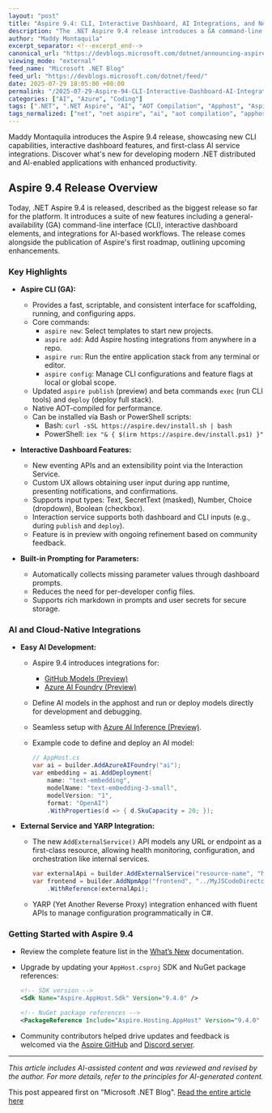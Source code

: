 ```yaml
---
layout: "post"
title: "Aspire 9.4: CLI, Interactive Dashboard, AI Integrations, and New Features"
description: "The .NET Aspire 9.4 release introduces a GA command-line interface, enhanced dashboard interactivity, new AI-focused integrations with GitHub Models and Azure AI Foundry, and various developer productivity improvements. This article by Maddy Montaquila highlights key features, code examples, and guidance for upgrading."
author: "Maddy Montaquila"
excerpt_separator: <!--excerpt_end-->
canonical_url: "https://devblogs.microsoft.com/dotnet/announcing-aspire-9-4/"
viewing_mode: "external"
feed_name: "Microsoft .NET Blog"
feed_url: "https://devblogs.microsoft.com/dotnet/feed/"
date: 2025-07-29 18:05:00 +00:00
permalink: "/2025-07-29-Aspire-94-CLI-Interactive-Dashboard-AI-Integrations-and-New-Features.html"
categories: ["AI", "Azure", "Coding"]
tags: [".NET", ".NET Aspire", "AI", "AOT Compilation", "Apphost", "Aspire", "Aspire 9.4", "Azure", "Azure AI Foundry", "CLI", "Coding", "Custom Resource", "Dashboard", "Developer Productivity", "External Service", "Featured", "GitHub Models", "Interaction Service", "News", "OpenTelemetry", "YARP Integration"]
tags_normalized: ["net", "net aspire", "ai", "aot compilation", "apphost", "aspire", "aspire 9 dot 4", "azure", "azure ai foundry", "cli", "coding", "custom resource", "dashboard", "developer productivity", "external service", "featured", "github models", "interaction service", "news", "opentelemetry", "yarp integration"]
---
```


Maddy Montaquila introduces the Aspire 9.4 release, showcasing new CLI capabilities, interactive dashboard features, and first-class AI service integrations. Discover what's new for developing modern .NET distributed and AI-enabled applications with enhanced productivity.<!--excerpt_end-->

## Aspire 9.4 Release Overview

Today, .NET Aspire 9.4 is released, described as the biggest release so far for the platform. It introduces a suite of new features including a general-availability (GA) command-line interface (CLI), interactive dashboard elements, and integrations for AI-based workflows. The release comes alongside the publication of Aspire's first roadmap, outlining upcoming enhancements.

### Key Highlights

- **Aspire CLI (GA):**
  - Provides a fast, scriptable, and consistent interface for scaffolding, running, and configuring apps.
  - Core commands:
    - `aspire new`: Select templates to start new projects.
    - `aspire add`: Add Aspire hosting integrations from anywhere in a repo.
    - `aspire run`: Run the entire application stack from any terminal or editor.
    - `aspire config`: Manage CLI configurations and feature flags at local or global scope.
  - Updated `aspire publish` (preview) and beta commands `exec` (run CLI tools) and `deploy` (deploy full stack).
  - Native AOT-compiled for performance.
  - Can be installed via Bash or PowerShell scripts:
    - Bash: `curl -sSL https://aspire.dev/install.sh | bash`
    - PowerShell: `iex "& { $(irm https://aspire.dev/install.ps1) }"`

- **Interactive Dashboard Features:**
  - New eventing APIs and an extensibility point via the Interaction Service.
  - Custom UX allows obtaining user input during app runtime, presenting notifications, and confirmations.
  - Supports input types: Text, SecretText (masked), Number, Choice (dropdown), Boolean (checkbox).
  - Interaction service supports both dashboard and CLI inputs (e.g., during `publish` and `deploy`).
  - Feature is in preview with ongoing refinement based on community feedback.

- **Built-in Prompting for Parameters:**
  - Automatically collects missing parameter values through dashboard prompts.
  - Reduces the need for per-developer config files.
  - Supports rich markdown in prompts and user secrets for secure storage.

### AI and Cloud-Native Integrations

- **Easy AI Development:**
  - Aspire 9.4 introduces integrations for:
    - [GitHub Models (Preview)](https://learn.microsoft.com/dotnet/aspire/github/github-models-integration)
    - [Azure AI Foundry (Preview)](https://learn.microsoft.com/dotnet/aspire/azureai/azureai-foundry-integration)
  - Define AI models in the apphost and run or deploy models directly for development and debugging.
  - Seamless setup with [Azure AI Inference (Preview)](https://learn.microsoft.com/dotnet/aspire/azureai/azureai-inference-integration).
  - Example code to define and deploy an AI model:

    ```csharp
    // AppHost.cs
    var ai = builder.AddAzureAIFoundry("ai");
    var embedding = ai.AddDeployment(
        name: "text-embedding",
        modelName: "text-embedding-3-small",
        modelVersion: "1",
        format: "OpenAI")
        .WithProperties(d => { d.SkuCapacity = 20; });
    ```

- **External Service and YARP Integration:**
  - The new `AddExternalService()` API models any URL or endpoint as a first-class resource, allowing health monitoring, configuration, and orchestration like internal services.

    ```csharp
    var externalApi = builder.AddExternalService("resource-name", "https://api.example.com");
    var frontend = builder.AddNpmApp("frontend", "../MyJSCodeDirectory")
        .WithReference(externalApi);
    ```

  - YARP (Yet Another Reverse Proxy) integration enhanced with fluent APIs to manage configuration programmatically in C#.

### Getting Started with Aspire 9.4

- Review the complete feature list in the [What’s New](https://learn.microsoft.com/dotnet/aspire/whats-new/dotnet-aspire-9.4) documentation.
- Upgrade by updating your `AppHost.csproj` SDK and NuGet package references:

  ```xml
  <!-- SDK version -->
  <Sdk Name="Aspire.AppHost.Sdk" Version="9.4.0" />

  <!-- NuGet package references -->
  <PackageReference Include="Aspire.Hosting.AppHost" Version="9.4.0" />
  ```

- Community contributors helped drive updates and feedback is welcomed via the [Aspire GitHub](https://github.com/dotnet/aspire) and [Discord server](https://aka.ms/aspire-discord).

---

*This article includes AI-assisted content and was reviewed and revised by the author. For more details, refer to the principles for AI-generated content.*

This post appeared first on "Microsoft .NET Blog". [Read the entire article here](https://devblogs.microsoft.com/dotnet/announcing-aspire-9-4/)
